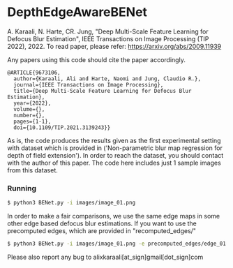 # DepthEdgeAwareBENet

A. Karaali, N. Harte, CR. Jung, "Deep Multi-Scale Feature Learning for Defocus Blur Estimation", IEEE Transactions on Image Processing (TIP 2022), 2022. 
To read paper, please refer: https://arxiv.org/abs/2009.11939

Any papers using this code should cite the paper accordingly. 
```
@ARTICLE{9673106,
  author={Karaali, Ali and Harte, Naomi and Jung, Claudio R.},
  journal={IEEE Transactions on Image Processing}, 
  title={Deep Multi-Scale Feature Learning for Defocus Blur Estimation}, 
  year={2022},
  volume={},
  number={},
  pages={1-1},
  doi={10.1109/TIP.2021.3139243}}
```


As is, the code produces the results given as the first experimental setting with dataset which is provided in ('Non-parametric blur map regression for depth of field extension'). In order to reach the dataset, you should contact with the author of this paper. The code here includes just 1 sample images from this dataset.

### Running

```sh
$ python3 BENet.py -i images/image_01.png
```

In order to make a fair comparisons, we use the same edge maps in some other edge based defocus blur estimations. If you want to use the precomputed edges, which are provided in "recomputed_edges/"

```sh
$ python3 BENet.py -i images/image_01.png -e precomputed_edges/edge_01.png 
```

Please also report any bug to alixkaraali[at_sign]gmail[dot_sign]com


[//]: # (These are reference links used in the body of this note and get stripped out when the markdown processor does its job. There is no need to format nicely because it shouldn't be seen. Thanks SO - http://stackoverflow.com/questions/4823468/store-comments-in-markdown-syntax)


   [dill]: <https://github.com/joemccann/dillinger>
   [git-repo-url]: <https://github.com/joemccann/dillinger.git>
   [john gruber]: <http://daringfireball.net>
   [df1]: <http://daringfireball.net/projects/markdown/>
   [markdown-it]: <https://github.com/markdown-it/markdown-it>
   [Ace Editor]: <http://ace.ajax.org>
   [node.js]: <http://nodejs.org>
   [Twitter Bootstrap]: <http://twitter.github.com/bootstrap/>
   [jQuery]: <http://jquery.com>
   [@tjholowaychuk]: <http://twitter.com/tjholowaychuk>
   [express]: <http://expressjs.com>
   [AngularJS]: <http://angularjs.org>
   [Gulp]: <http://gulpjs.com>

   [PlDb]: <https://github.com/joemccann/dillinger/tree/master/plugins/dropbox/README.md>
   [PlGh]: <https://github.com/joemccann/dillinger/tree/master/plugins/github/README.md>
   [PlGd]: <https://github.com/joemccann/dillinger/tree/master/plugins/googledrive/README.md>
   [PlOd]: <https://github.com/joemccann/dillinger/tree/master/plugins/onedrive/README.md>
   [PlMe]: <https://github.com/joemccann/dillinger/tree/master/plugins/medium/README.md>
   [PlGa]: <https://github.com/RahulHP/dillinger/blob/master/plugins/googleanalytics/README.md>
